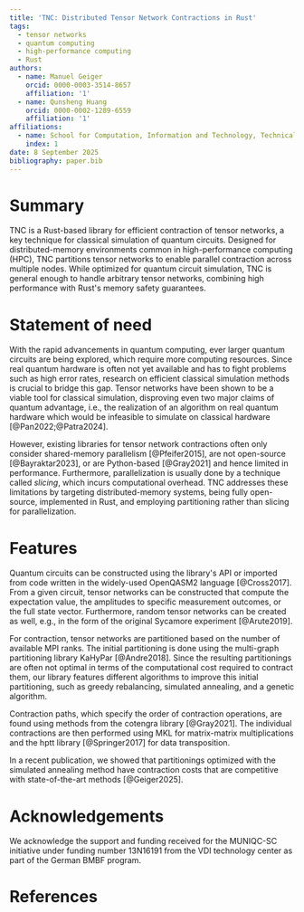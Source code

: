 ```yaml
---
title: 'TNC: Distributed Tensor Network Contractions in Rust'
tags:
  - tensor networks
  - quantum computing
  - high-performance computing
  - Rust
authors:
  - name: Manuel Geiger
    orcid: 0000-0003-3514-8657
    affiliation: '1'
  - name: Qunsheng Huang
    orcid: 0000-0002-1289-6559
    affiliation: '1'
affiliations:
  - name: School for Computation, Information and Technology, Technical University of Munich, Germany
    index: 1
date: 8 September 2025
bibliography: paper.bib
---
```


# Summary

TNC is a Rust-based library for efficient contraction of tensor networks, a key technique for classical simulation of quantum circuits.
Designed for distributed-memory environments common in high-performance computing (HPC), TNC partitions tensor networks to enable parallel contraction across multiple nodes.
While optimized for quantum circuit simulation, TNC is general enough to handle arbitrary tensor networks, combining high performance with Rust's memory safety guarantees.

# Statement of need

With the rapid advancements in quantum computing, ever larger quantum circuits are being explored, which require more computing resources.
Since real quantum hardware is often not yet available and has to fight problems such as high error rates, research on efficient classical simulation methods is crucial to bridge this gap.
Tensor networks have been shown to be a viable tool for classical simulation, disproving even two major claims of quantum advantage, i.e., the realization of an algorithm on real quantum hardware which would be infeasible to simulate on classical hardware [@Pan2022;@Patra2024].

However, existing libraries for tensor network contractions often only consider shared-memory parallelism [@Pfeifer2015], are not open-source [@Bayraktar2023], or are Python-based [@Gray2021] and hence limited in performance.
Furthermore, parallelization is usually done by a technique called *slicing*, which incurs computational overhead.
TNC addresses these limitations by targeting distributed-memory systems, being fully open-source, implemented in Rust, and employing partitioning rather than slicing for parallelization.

# Features

Quantum circuits can be constructed using the library's API or imported from code written in the widely-used OpenQASM2 language [@Cross2017].
From a given circuit, tensor networks can be constructed that compute the expectation value, the amplitudes to specific measurement outcomes, or the full state vector.
Furthermore, random tensor networks can be created as well, e.g., in the form of the original Sycamore experiment [@Arute2019].

For contraction, tensor networks are partitioned based on the number of available MPI ranks.
The initial partitioning is done using the multi-graph partitioning library KaHyPar [@Andre2018].
Since the resulting partitionings are often not optimal in terms of the computational cost required to contract them, our library features different algorithms to improve this initial partitioning, such as greedy rebalancing, simulated annealing, and a genetic algorithm.

Contraction paths, which specify the order of contraction operations, are found using methods from the cotengra library [@Gray2021].
The individual contractions are then performed using MKL for matrix-matrix multiplications and the hptt library [@Springer2017] for data transposition.

In a recent publication, we showed that partitionings optimized with the simulated annealing method have contraction costs that are competitive with state-of-the-art methods [@Geiger2025].

# Acknowledgements

We acknowledge the support and funding received for the MUNIQC-SC initiative under funding number 13N16191 from the VDI technology center as part of the German BMBF program.

# References
